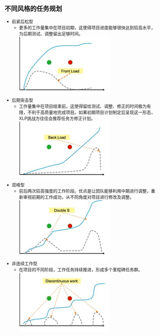 ## 不同风格的任务规划
* 前紧后松型
	* 更多的工作量集中在项目初期，这使得项目进度能够很快达到较高水平，为后期测试、调整留出足够时间。
![0](../assets/challenger_preparation/different_styles_of_task_planning/00.jpg)
* 后期突击型
	* 工作量集中在项目结束前，这使得留给测试、调整、修正的时间极为有限，不利于高质量地完成项目。如果初期项目计划制定后呈现这一形态，XLP挑战方往往会推荐任务方修正计划。
![0](../assets/challenger_preparation/different_styles_of_task_planning/01.jpg)
* 双峰型
	* 前后两次较高强度的工作阶段。优点是让团队能够利用中期进行调整，重新审视前期的工作成功，从不同角度对项目进行修改及调整。
![0](../assets/challenger_preparation/different_styles_of_task_planning/02.jpg)
* 非连续工作型
	* 在项目的不同阶段，工作任务持续推进，形成多个里程碑任务群。
![0](../assets/challenger_preparation/different_styles_of_task_planning/03.jpg)


